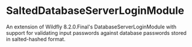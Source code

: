 # SaltedDatabaseServerLoginModule
An extension of Wildfly 8.2.0.Final's DatabaseServerLoginModule with support for validating input passwords against database passwords stored in salted-hashed format.
